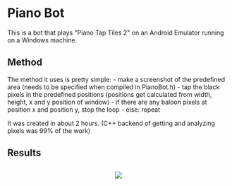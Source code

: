 <h1>Piano Bot</h1>
This is a bot that plays "Piano Tap Tiles 2" on an Android Emulator running on a Windows machine.

<h2>Method</h2>
The method it uses is pretty simple:
- make a screenshot of the predefined area (needs to be specified when compiled in PianoBot.h)
- tap the black pixels in the predefined positions (positions get calculated from width, height, x and y position of window)
- if there are any baloon pixels at position x and position y, stop the loop
- else: repeat

It was created in about 2 hours. (C++ backend of getting and analyzing pixels was 99% of the work)

<h2>Results<h2>

<p align="center">
  <img src="https://raw.githubusercontent.com/Phrosten/PianoBot/master/img/Challenges.png"/>
</p>
